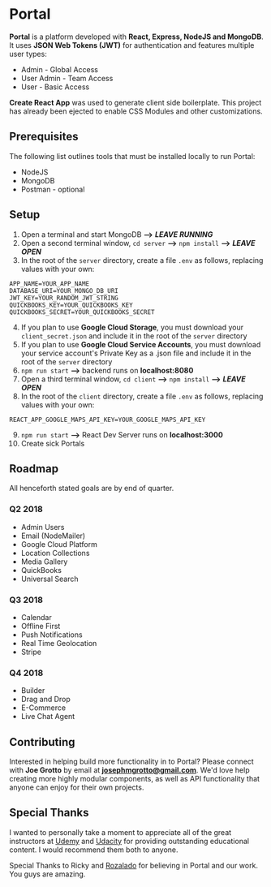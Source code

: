 # Portal

**Portal** is a platform developed with **React, Express, NodeJS and MongoDB**. It uses **JSON Web Tokens (JWT)** for authentication and features multiple user types:

* Admin - Global Access
* User Admin - Team Access
* User - Basic Access

**Create React App** was used to generate client side boilerplate. This project has already been ejected to enable CSS Modules and other customizations.

## Prerequisites

The following list outlines tools that must be installed locally to run Portal:

* NodeJS
* MongoDB
* Postman - optional

## Setup

1. Open a terminal and start MongoDB **-->** **_LEAVE RUNNING_**
2. Open a second terminal window, `cd server` **-->** `npm install` **-->** **_LEAVE OPEN_**
3. In the root of the `server` directory, create a file `.env` as follows, replacing values with your own:

```
APP_NAME=YOUR_APP_NAME
DATABASE_URI=YOUR_MONGO_DB_URI
JWT_KEY=YOUR_RANDOM_JWT_STRING
QUICKBOOKS_KEY=YOUR_QUICKBOOKS_KEY
QUICKBOOKS_SECRET=YOUR_QUICKBOOKS_SECRET
```

4. If you plan to use **Google Cloud Storage**, you must download your `client_secret.json` and include it in the root of the `server` directory
5. If you plan to use **Google Cloud Service Accounts**, you must download your service account's Private Key as a .json file and include it in the root of the `server` directory
6. `npm run start` **-->** backend runs on **localhost:8080**
7. Open a third terminal window, `cd client` **-->** `npm install` **-->** **_LEAVE OPEN_**
8. In the root of the `client` directory, create a file `.env` as follows, replacing values with your own:

```
REACT_APP_GOOGLE_MAPS_API_KEY=YOUR_GOOGLE_MAPS_API_KEY
```

9. `npm run start` **-->** React Dev Server runs on **localhost:3000**
10. Create sick Portals

## Roadmap

All henceforth stated goals are by end of quarter.

### Q2 2018

* Admin Users
* Email (NodeMailer)
* Google Cloud Platform
* Location Collections
* Media Gallery
* QuickBooks
* Universal Search

### Q3 2018

* Calendar
* Offline First
* Push Notifications
* Real Time Geolocation
* Stripe

### Q4 2018

* Builder
* Drag and Drop
* E-Commerce
* Live Chat Agent

## Contributing

Interested in helping build more functionality in to Portal? Please connect with **Joe Grotto** by email at **josephmgrotto@gmail.com**. We'd love help creating more highly modular components, as well as API functionality that anyone can enjoy for their own projects.

## Special Thanks

I wanted to personally take a moment to appreciate all of the great instructors at [Udemy](http://www.udemy.com/) and [Udacity](http://www.udacity.com/) for providing outstanding educational content. I would recommend them both to anyone.

Special Thanks to Ricky and [Rozalado](https://rozaladocleaning.com/) for believing in Portal and our work. You guys are amazing.
